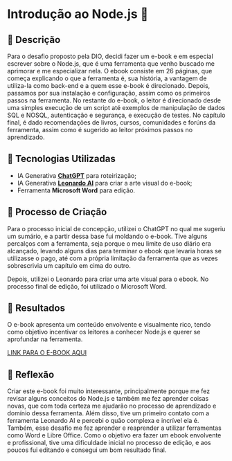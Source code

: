 # Introdução ao Node.js 🌌

## 📒 Descrição
Para o desafio proposto pela DIO, decidi fazer um e-book e em especial escrever sobre o Node.js, que é uma ferramenta que venho buscado me aprimorar e me especializar nela. O ebook consiste em 26 páginas, que começa explicando o que a ferramenta é, sua história, a vantagem de utiliza-la como back-end e a quem esse e-book é direcionado. Depois, passamos por sua instalação e configuração, assim como os primeiros passos na ferramenta. No restante do e-book, o leitor é direcionado desde uma simples execução de um script até exemplos de manipulação de dados SQL e NOSQL, autenticação e segurança, e execução de testes. No capítulo final, é dado recomendações de livros, cursos, comunidades e forúns da ferramenta, assim como é sugerido ao leitor próximos passos no aprendizado.

## 🤖 Tecnologias Utilizadas
- IA Generativa **[ChatGPT](https://chat.openai.com)** para roteirização;
- IA Generativa **[Leonardo AI](https://leonardo.ai)** para criar a arte visual do e-book;
- Ferramenta **Microsoft Word** para edição.

## 🧐 Processo de Criação
Para o processo inicial de concepção, utilizei o ChatGPT no qual me sugeriu um sumário, e a partir dessa base fui moldando o e-book. Tive alguns percalços com a ferramenta, seja porque o meu limite de uso diário era alcançado, levando alguns dias para terminar o ebook que levaria horas se utilizasse o pago, até com a própria limitação da ferramenta que as vezes sobrescrivia um capítulo em cima do outro.

Depois, utilizei o Leonardo para criar uma arte visual para o ebook. No processo final de edição, foi utilizado o Microsoft Word.

## 🚀 Resultados
O e-book apresenta um conteúdo envolvente e visualmente rico, tendo como objetivo incentivar os leitores a conhecer Node.js e querer se aprofundar na ferramenta. 

[LINK PARA O E-BOOK AQUI](https://drive.google.com/file/d/1RAe8HoWjKFIl8CA5wZsc2hd4x8W_YvkP/view?usp=sharing)

## 💭 Reflexão
Criar este e-book foi muito interessante, principalmente porque me fez revisar alguns conceitos do Node.js e também me fez aprender coisas novas, que com toda certeza me ajudarão no processo de aprendizado e domínio dessa ferramenta. Além disso, tive um primeiro contato com a ferramenta Leonardo AI e percebi o quão complexa e incrível ela é. Também, esse desafio me fez aprender e reaprender a utilizar ferramentas como Word e Libre Office. Como o objetivo era fazer um ebook envolvente e profissional, tive uma dificuldade inicial no processo de edição, e aos poucos fui editando e consegui um bom resultado final. 
